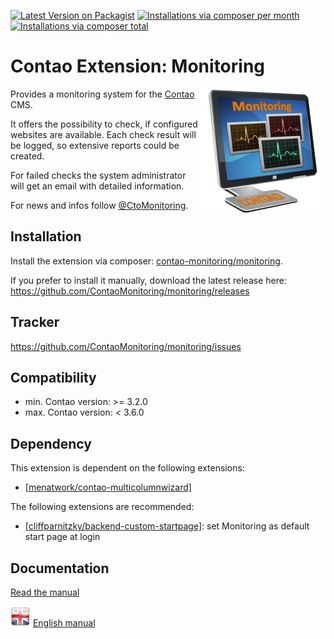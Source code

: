 [![Latest Version on Packagist](http://img.shields.io/packagist/v/contao-monitoring/monitoring.svg?style=flat)](https://packagist.org/packages/contao-monitoring/monitoring)
[![Installations via composer per month](http://img.shields.io/packagist/dm/contao-monitoring/monitoring.svg?style=flat)](https://packagist.org/packages/contao-monitoring/monitoring)
[![Installations via composer total](http://img.shields.io/packagist/dt/contao-monitoring/monitoring.svg?style=flat)](https://packagist.org/packages/contao-monitoring/monitoring)

Contao Extension: Monitoring
============================

<img align="right" width="200" height="200" src="https://raw.githubusercontent.com/ContaoMonitoring/documentation/master/logo/ContaoMonitoring_Logo_200x200.png">

Provides a monitoring system for the [Contao](http://contao.org) CMS.

It offers the possibility to check, if configured websites are available. Each check result will be logged, so extensive reports could be created.

For failed checks the system administrator will get an email with detailed information.

For news and infos follow [@CtoMonitoring](https://twitter.com/CtoMonitoring).


Installation
------------

Install the extension via composer: [contao-monitoring/monitoring](https://packagist.org/packages/contao-monitoring/monitoring).

If you prefer to install it manually, download the latest release here: https://github.com/ContaoMonitoring/monitoring/releases


Tracker
-------

https://github.com/ContaoMonitoring/monitoring/issues


Compatibility
-------------

- min. Contao version: >= 3.2.0
- max. Contao version: <  3.6.0


Dependency
----------

This extension is dependent on the following extensions:

- [[menatwork/contao-multicolumnwizard]](https://packagist.org/packages/menatwork/contao-multicolumnwizard)

The following extensions are recommended:

- [[cliffparnitzky/backend-custom-startpage]](https://packagist.org/packages/cliffparnitzky/backend-custom-startpage): set Monitoring as default start page at login


Documentation
-------------

[Read the manual](https://cliffparnitzky.gitbooks.io/contaomonitoring)

![EN](https://raw.githubusercontent.com/ContaoMonitoring/documentation/master/en/en.png) [English manual](https://cliffparnitzky.gitbooks.io/contaomonitoring/content/en/index.html)
